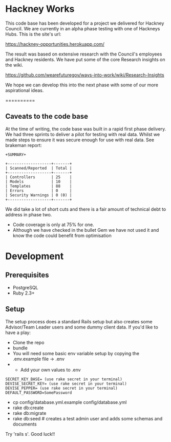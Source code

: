 # Hackney Works

This code base has been developed for a project we delivered for Hackney Council. We are currently in an alpha phase testing with one of Hackneys Hubs. This is the site's url: 

https://hackney-opportunities.herokuapp.com/

The result was based on extensive research with the Council's employees and Hackney residents. We have put some of the core Research insights on the wiki.

https://github.com/wearefuturegov/ways-into-work/wiki/Research-Insights

We hope we can develop this into the next phase with some of our more aspirational ideas.

==========

## Caveats to the code base

At the time of writing, the code base was built in a rapid first phase delivery. We had three sprints to deliver a pilot for testing with real data. Whilst we made steps to ensure it was secure enough for use with real data. See brakeman report:

```
+SUMMARY+

+-------------------+-------+
| Scanned/Reported  | Total |
+-------------------+-------+
| Controllers       | 25    |
| Models            | 10    |
| Templates         | 88    |
| Errors            | 0     |
| Security Warnings | 0 (0) |
+-------------------+-------+
```

We did take a lot of short cuts and there is a fair amount of technical debt to address in phase two.
* Code coverage is only at 75% for one.
* Although we have checked in the bullet Gem we have not used it and know the code could benefit from optimisation

# Development

## Prerequisites

* PostgreSQL
* Ruby 2.3+

## Setup

The setup process does a standard Rails setup but also creates
some Advisor/Team Leader users and some dummy client data. If you'd like to have a play:

* Clone the repo
* bundle
* You will need some basic env variable setup by copying the .env.example file -> .env
* * Add your own values to .env

```
SECRET_KEY_BASE= (use rake secret in your terminal)
DEVISE_SECRET_KEY= (use rake secret in your terminal)
DEVISE_PEPPER= (use rake secret in your terminal)
DEFAULT_PASSWORD=SomePassword
```

* cp config/database.yml.example config/database.yml
* rake db:create
* rake db:migrate
* rake db:seed # creates a test admin user and adds some schemas and documents

Try 'rails s'. Good luck!!

